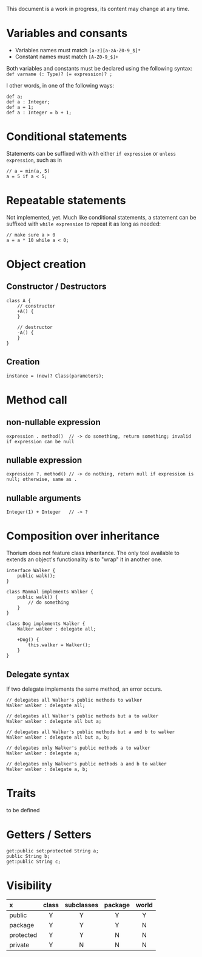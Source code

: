 This document is a work in progress, its content may change at any time.

# Variables and consants
 * Variables names must match ```[a-z][a-zA-Z0-9_$]*```
 * Constant names must match ```[A-Z0-9_$]+```

Both variables and constants must be declared using the following syntax: ```def varname (: Type)? (= expression)? ;```

I other words, in one of the following ways:

    def a;
    def a : Integer;
    def a = 1;
    def a : Integer = b + 1;

# Conditional statements
Statements can be suffixed with with either ```if expression``` or ```unless expression```, such as in

    // a = min(a, 5)
    a = 5 if a < 5;

# Repeatable statements
Not implemented, yet.
Much like conditional statements, a statement can be suffixed with ```while expression``` to repeat it as long as needed:

    // make sure a > 0
    a = a * 10 while a < 0;

# Object creation
## Constructor / Destructors
    class A {
        // constructor
        +A() {
        }
        
        // destructor
        -A() {
        }
    }

## Creation
    instance = (new)? Class(parameters);


# Method call
## non-nullable expression
    expression . method()  // -> do something, return something; invalid if expression can be null

## nullable expression
    expression ?. method() // -> do nothing, return null if expression is null; otherwise, same as . 

## nullable arguments
    Integer(1) + Integer   // -> ?

# Composition over inheritance
Thorium does not feature class inheritance. The only tool available to extends an object's functionality is to "wrap" it
in another one.

    interface Walker {
        public walk();
    }
    
    class Mammal implements Walker {
        public walk() {
            // do something
        }
    }
    
    class Dog implements Walker {
        Walker walker : delegate all;
        
        +Dog() {
            this.walker = Walker();
        }
    }

## Delegate syntax
If two delegate implements the same method, an error occurs.

    // delegates all Walker's public methods to walker
    Walker walker : delegate all;
    
    // delegates all Walker's public methods but a to walker
    Walker walker : delegate all but a;
    
    // delegates all Walker's public methods but a and b to walker
    Walker walker : delegate all but a, b;          
    
    // delegates only Walker's public methods a to walker
    Walker walker : delegate a;
    
    // delegates only Walker's public methods a and b to walker
    Walker walker : delegate a, b;

# Traits
to be defined

# Getters / Setters
    get:public set:protected String a;
    public String b;
    get:public String c;

# Visibility

x         | class | subclasses | package | world 
:-------- | :---: | :--------: | :-----: | :---: 
public    | Y     | Y          | Y       | Y     
package   | Y     | Y          | Y       | N     
protected | Y     | Y          | N       | N     
private   | Y     | N          | N       | N     

